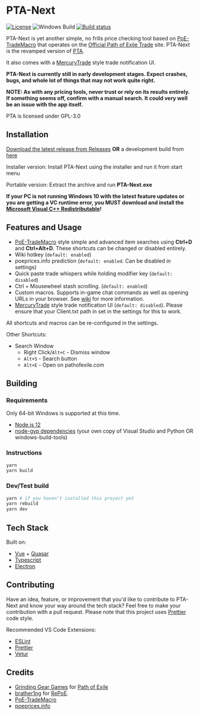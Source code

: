 # PTA-Next

[![License](https://img.shields.io/github/license/r52/pta-next)](https://github.com/r52/pta-next/blob/master/LICENSE)
![Windows Build](https://github.com/r52/pta-next/workflows/Windows%20Build/badge.svg)
[![Build status](https://ci.appveyor.com/api/projects/status/9wd2911nsfftijk9?svg=true)](https://ci.appveyor.com/project/r52/pta-next)

PTA-Next is yet another simple, no frills price checking tool based on [PoE-TradeMacro](https://github.com/PoE-TradeMacro/POE-TradeMacro) that operates on the [Official Path of Exile Trade](https://www.pathofexile.com/trade) site. PTA-Next is the revamped version of [PTA](https://github.com/r52/PTA).

It also comes with a [MercuryTrade](https://github.com/Exslims/MercuryTrade) style trade notification UI.

**PTA-Next is currently still in early development stages. Expect crashes, bugs, and whole lot of things that may not work quite right.**

**NOTE: As with any pricing tools, never trust or rely on its results entirely. If something seems off, confirm with a manual search. It could very well be an issue with the app itself.**

PTA is licensed under GPL-3.0

## Installation

[Download the latest release from Releases](https://github.com/r52/pta-next/releases/latest/) **OR** a development build from [here](https://ci.appveyor.com/project/r52/pta-next/build/artifacts)

Installer version: Install PTA-Next using the installer and run it from start menu

Portable version: Extract the archive and run **PTA-Next.exe**

**If your PC is not running Windows 10 with the latest feature updates or you are getting a VC runtime error, you MUST download and install the [Microsoft Visual C++ Redistributable](https://aka.ms/vs/16/release/VC_redist.x64.exe)!**

## Features and Usage

- [PoE-TradeMacro](https://github.com/PoE-TradeMacro/POE-TradeMacro) style simple and advanced item searches using **Ctrl+D** and **Ctrl+Alt+D**. These shortcuts can be changed or disabled entirely.
- Wiki hotkey (`default: enabled`)
- poeprices.info prediction (`default: enabled`. Can be disabled in settings)
- Quick paste trade whispers while holding modifier key (`default: disabled`)
- Ctrl + Mousewheel stash scrolling. (`default: enabled`)
- Custom macros. Supports in-game chat commands as well as opening URLs in your browser. See [wiki](https://github.com/r52/pta-next/wiki) for more information.
- [MercuryTrade](https://github.com/Exslims/MercuryTrade) style trade notification UI (`default: disabled`). Please ensure that your Client.txt path in set in the settings for this to work.

All shortcuts and macros can be re-configured in the settings.

Other Shortcuts:

- Search Window
  - Right Click/`Alt+C` - Dismiss window
  - `Alt+S` - Search button
  - `Alt+E` - Open on pathofexile.com

## Building

### Requirements

Only 64-bit Windows is supported at this time.

- [Node.js 12](https://nodejs.org/en/)
- [node-gyp dependencies](https://github.com/nodejs/node-gyp#installation) (your own copy of Visual Studio and Python OR windows-build-tools)

### Instructions

```bash
yarn
yarn build
```

### Dev/Test build

```bash
yarn # if you haven't installed this project yet
yarn rebuild
yarn dev
```

## Tech Stack

Built on:

- [Vue](https://vuejs.org/) + [Quasar](https://quasar.dev/)
- [Typescript](https://www.typescriptlang.org/)
- [Electron](https://www.electronjs.org/)

## Contributing

Have an idea, feature, or improvement that you'd like to contribute to PTA-Next and know your way around the tech stack? Feel free to make your contribution with a pull request. Please note that this project uses [Prettier](https://prettier.io/) code style.

Recommended VS Code Extensions:

- [ESLint](https://marketplace.visualstudio.com/items?itemName=dbaeumer.vscode-eslint)
- [Prettier](https://marketplace.visualstudio.com/items?itemName=esbenp.prettier-vscode)
- [Vetur](https://marketplace.visualstudio.com/items?itemName=octref.vetur)

## Credits

- [Grinding Gear Games](http://www.grindinggear.com/) for [Path of Exile](https://www.pathofexile.com/)
- [brather1ng](https://github.com/brather1ng) for [RePoE](https://github.com/brather1ng/RePoE).
- [PoE-TradeMacro](https://github.com/PoE-TradeMacro/POE-TradeMacro)
- [poeprices.info](https://poeprices.info/)
